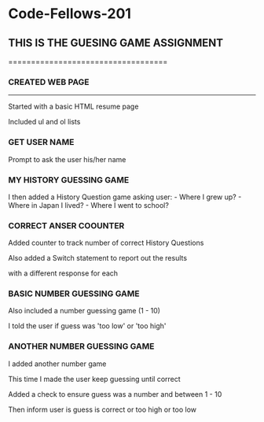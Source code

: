 # Code-Fellows-201
## THIS IS THE GUESING GAME ASSIGNMENT
===================================

### CREATED WEB PAGE
----------------
  Started with a basic HTML resume page

  Included ul and ol lists

### GET USER NAME
  Prompt to ask the user his/her name

### MY HISTORY GUESSING GAME
  I then added a History Question game asking user:
    - Where I grew up?
    - Where in Japan I lived?
    - Where I went to school?

### CORRECT ANSER COOUNTER
  Added counter to track number of correct History Questions

  Also added a Switch statement to report out the results

  with a different response for each

### BASIC NUMBER GUESSING GAME
  Also included a number guessing game (1 - 10)

  I told the user if guess was 'too low' or 'too high'

### ANOTHER NUMBER GUESSING GAME
  I added another number game

  This time I made the user keep guessing until correct

  Added a check to ensure guess was a number and between 1 - 10

  Then inform user is guess is correct or too high or too low
